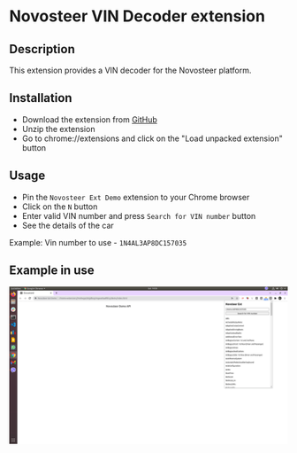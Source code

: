 # Novosteer VIN Decoder extension

## Description
This extension provides a VIN decoder for the Novosteer platform.

## Installation

 - Download the extension from [GitHub](https://github.com/Vishalghyv/NovoExtensionVINDecoder)
 - Unzip the extension
 - Go to chrome://extensions and click on the "Load unpacked extension" button

## Usage

 - Pin the `Novosteer Ext Demo` extension to your Chrome browser
 - Click on the `N` button
 - Enter valid VIN number and press `Search for VIN number` button
 - See the details of the car

  Example: Vin number to use - `1N4AL3AP8DC157035`
  

## Example in use

![use](https://github.com/Vishalghyv/NovoExtensionVINDecoder/blob/main/Screenshot%20from%202022-02-26%2014-35-55.png)
